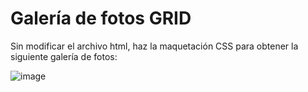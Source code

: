 # Galería de fotos GRID

Sin modificar el archivo html, haz la maquetación CSS para obtener la siguiente galería de fotos:

![image](https://github.com/profeMelola/LM-08-2023-24/assets/91023374/7259433c-cd59-494f-b9bf-231a6543a049)


